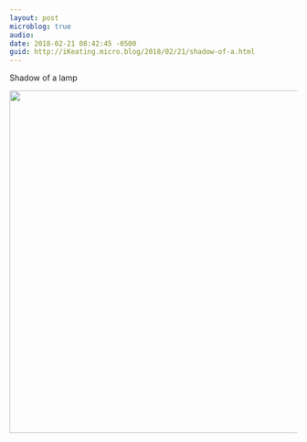 ```yaml
---
layout: post
microblog: true
audio: 
date: 2018-02-21 08:42:45 -0500
guid: http://iKeating.micro.blog/2018/02/21/shadow-of-a.html
---
```

Shadow of a lamp

<img src="http://iKeating.micro.blog/uploads/2018/69c97d1fa1.jpg" width="600" height="600" />
